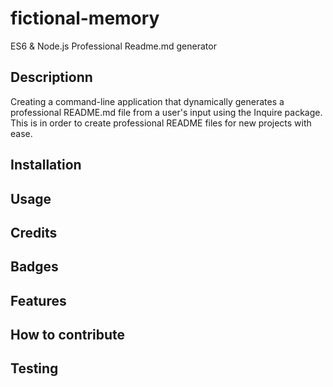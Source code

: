 # fictional-memory
ES6 &amp; Node.js Professional Readme.md generator

## Descriptionn
Creating a command-line application that dynamically generates a professional README.md file from a user's input using the Inquire package. 
This is in order to create professional README files for new projects with ease.

## Installation

## Usage

## Credits

## Badges

## Features

## How to contribute

## Testing
